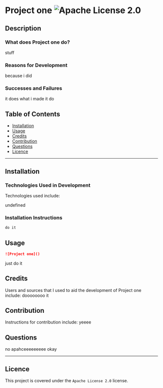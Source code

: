 # Project one ![Apache License 2.0](https://img.shields.io/badge/License-Apache%20License%202.0-brightgreen)

## Description

### What does Project one do?
stuff

### Reasons for Development
because i did

### Successes and Failures
it does what i made it do

## Table of Contents

- [Installation](#installation)
- [Usage](#usage)
- [Credits](#credits)
- [Contribution](#contribution)
- [Questions](#questions)
- [Licence](#licence)

---

## Installation 

### Technologies Used in Development

Technologies used include:

undefined

### Installation Instructions

```md
do it
```

## Usage

```md
![Project one]()
```

just do it

## Credits

Users and sources that I used to aid the development of Project one include:
doooooooo it

## Contribution

Instructions for contribution include:
yeeee

## Questions

no
apahceeeeeeeee
okay

---
## Licence
This project is covered under the `Apache License 2.0` license.